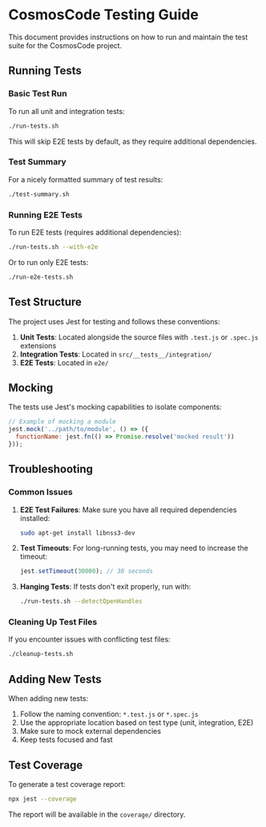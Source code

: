 # CosmosCode Testing Guide

This document provides instructions on how to run and maintain the test suite for the CosmosCode project.

## Running Tests

### Basic Test Run

To run all unit and integration tests:

```bash
./run-tests.sh
```

This will skip E2E tests by default, as they require additional dependencies.

### Test Summary

For a nicely formatted summary of test results:

```bash
./test-summary.sh
```

### Running E2E Tests

To run E2E tests (requires additional dependencies):

```bash
./run-tests.sh --with-e2e
```

Or to run only E2E tests:

```bash
./run-e2e-tests.sh
```

## Test Structure

The project uses Jest for testing and follows these conventions:

1. **Unit Tests**: Located alongside the source files with `.test.js` or `.spec.js` extensions
2. **Integration Tests**: Located in `src/__tests__/integration/`
3. **E2E Tests**: Located in `e2e/`

## Mocking

The tests use Jest's mocking capabilities to isolate components:

```javascript
// Example of mocking a module
jest.mock('../path/to/module', () => ({
  functionName: jest.fn(() => Promise.resolve('mocked result'))
}));
```

## Troubleshooting

### Common Issues

1. **E2E Test Failures**: Make sure you have all required dependencies installed:
   ```bash
   sudo apt-get install libnss3-dev
   ```

2. **Test Timeouts**: For long-running tests, you may need to increase the timeout:
   ```javascript
   jest.setTimeout(30000); // 30 seconds
   ```

3. **Hanging Tests**: If tests don't exit properly, run with:
   ```bash
   ./run-tests.sh --detectOpenHandles
   ```

### Cleaning Up Test Files

If you encounter issues with conflicting test files:

```bash
./cleanup-tests.sh
```

## Adding New Tests

When adding new tests:

1. Follow the naming convention: `*.test.js` or `*.spec.js`
2. Use the appropriate location based on test type (unit, integration, E2E)
3. Make sure to mock external dependencies
4. Keep tests focused and fast

## Test Coverage

To generate a test coverage report:

```bash
npx jest --coverage
```

The report will be available in the `coverage/` directory.